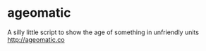 ageomatic
=========
A silly little script to show the age of something in unfriendly units
http://ageomatic.co
